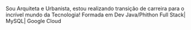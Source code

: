 Sou Arquiteta e Urbanista, estou realizando transição de carreira para o incrível mundo da Tecnologia! Formada em Dev Java/Phithon Full Stack| MySQL| Google Cloud

<!--
- 🔭 I’m currently working on ...
- 🌱 I’m currently learning ...
- 👯 I’m looking to collaborate on ...
- 🤔 I’m looking for help with ...
- 💬 Ask me about ...
- 📫 How to reach me: ...
- 😄 Pronouns: ...
- ⚡ Fun fact: ...
-->
